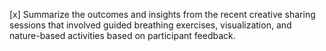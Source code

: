[x] Summarize the outcomes and insights from the recent creative sharing sessions that involved guided breathing exercises, visualization, and nature-based activities based on participant feedback.